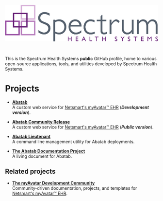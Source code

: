 <!-- u240304 -->

<div align="center">

![SHSLogo](https://github.com/spectrum-health-systems/.github/blob/main/profile/Resources/Images/Logos/SHS_4C_logo.png)

<br>

</div>

This is the Spectrum Health Systems **public** GitHub profile, home to various open-source applications, tools, and utilities developed by Spectrum Health Systems.

# Projects

* [**Abatab**](https://github.com/spectrum-health-systems/Abatab)  
A custom web service for [Netsmart's myAvatar™ EHR](https://www.ntst.com/offerings/myavatar) (***Development version***).

* [**Abatab Community Release**](https://github.com/spectrum-health-systems/Abatab-Community-Release)  
A custom web service for [Netsmart's myAvatar™ EHR](https://www.ntst.com/offerings/myavatar) (***Public version***).

* [**Abatab Lieutenant**](https://github.com/spectrum-health-systems/AbatabLieutenant)  
A command line management utility for Abatab deployments.

* [**The Abatab Documentation Project**](https://github.com/spectrum-health-systems/Abatab-Documentation-Project)  
A living document for Abatab.

## Related projects

* [**The myAvatar Development Community**](https://github.com/myAvatar-Development-Community)  
Community-driven documentation, projects, and templates for [Netsmart's myAvatar™ EHR](https://www.ntst.com/offerings/myavatar).
